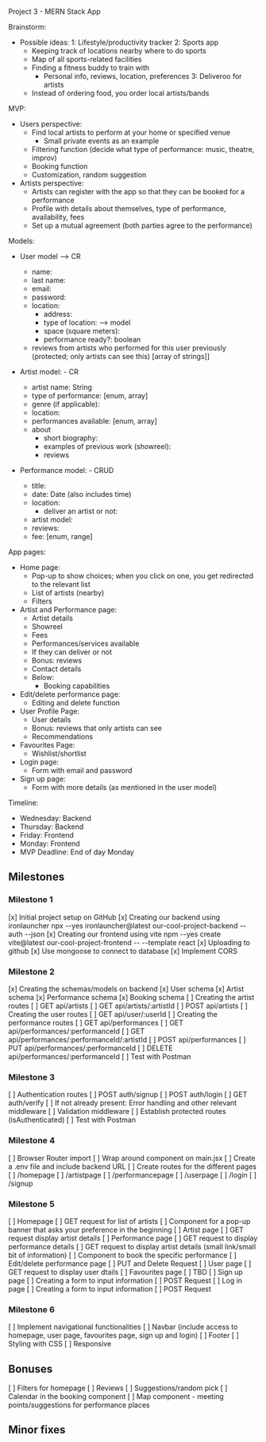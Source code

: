 Project 3 - MERN Stack App

Brainstorm:
- Possible ideas:
  1: Lifestyle/productivity tracker
  2: Sports app 
    - Keeping track of locations nearby where to do sports
    - Map of all sports-related facilities
    - Finding a fitness buddy to train with
      - Personal info, reviews, location, preferences
  3: Deliveroo for artists
    - Instead of ordering food, you order local artists/bands

MVP:
- Users perspective:
  - Find local artists to perform at your home or specified venue
    - Small private events as an example
  - Filtering function (decide what type of performance: music, theatre, improv)
  - Booking function
  - Customization, random suggestion
- Artists perspective:
  - Artists can register with the app so that they can be booked for a performance
  - Profile with details about themselves, type of performance, availability, fees
  - Set up a mutual agreement (both parties agree to the performance)

Models:
- User model --> CR 
  - name:
  - last name:
  - email:
  - password:
  - location:
    - address:
    - type of location:  --> model
    - space (square meters):
    - performance ready?: boolean
  - reviews from artists who performed for this user previously (protected; only artists can see this) [array of strings]]

- Artist model: - CR
  - artist name: String
  - type of performance: [enum, array]
  - genre (if applicable):
  - location:
  - performances available: [enum, array]
  - about
    - short biography:
    - examples of previous work (showreel):
    - reviews

- Performance model: - CRUD
  - title:
  - date: Date (also includes time)
  - location:
    - deliver an artist or not:
  - artist model:
  - reviews:
  - fee: [enum, range]

App pages:
- Home page:
  - Pop-up to show choices; when you click on one, you get redirected to the relevant list
  - List of artists (nearby)
  - Filters
- Artist and Performance page:
  - Artist details
  - Showreel
  - Fees
  - Performances/services available
  - If they can deliver or not
  - Bonus: reviews
  - Contact details
  - Below:
    - Booking capabilities
- Edit/delete performance page:
  - Editing and delete function
- User Profile Page:
  - User details
  - Bonus: reviews that only artists can see
  - Recommendations
- Favourites Page:
  - Wishlist/shortlist
- Login page:
  - Form with email and password
- Sign up page:
  - Form with more details (as mentioned in the user model)

Timeline:
 - Wednesday: Backend
 - Thursday: Backend
 - Friday: Frontend
 - Monday: Frontend
 - MVP Deadline: End of day Monday 

## Milestones

### Milestone 1
[x] Initial project setup on GitHub
    [x] Creating our backend using ironlauncher
        npx  --yes  ironlauncher@latest  our-cool-project-backend   --auth   --json
    [x] Creating our frontend using vite
        npm  --yes  create  vite@latest  our-cool-project-frontend -- --template react
    [x] Uploading to github
    [x] Use mongoose to connect to database
    [x] Implement CORS

### Milestone 2 
[x] Creating the schemas/models on backend 
    [x] User schema
    [x] Artist schema
    [x] Performance schema 
    [x] Booking schema 
[ ] Creating the artist routes
    [ ] GET api/artists
    [ ] GET api/artists/:artistId
    [ ] POST api/artists
[ ] Creating the user routes
    [ ] GET api/user/:userId
[ ] Creating the performance routes
    [ ] GET api/performances
    [ ] GET api/performances/:performanceId
    [ ] GET api/performances/:performanceId/:artistId
    [ ] POST api/performances
    [ ] PUT api/performances/:performanceId
    [ ] DELETE api/performances/:performanceId
[ ] Test with Postman

### Milestone 3
[ ] Authentication routes
    [ ] POST auth/signup
    [ ] POST auth/login
    [ ] GET auth/verify
[ ] If not already present: Error handling and other relevant middleware
[ ] Validation middleware
[ ] Establish protected routes (isAuthenticated)
[ ] Test with Postman

### Milestone 4
[ ] Browser Router import
    [ ] Wrap around <App /> component on main.jsx
[ ] Create a .env file and include backend URL
[ ] Create routes for the different pages
    [ ] /homepage
    [ ] /artistpage
    [ ] /performancepage
    [ ] /userpage
    [ ] /login
    [ ] /signup

### Milestone 5
[ ] Homepage
    [ ] GET request for list of artists
    [ ] Component for a pop-up banner that asks your preference in the beginning 
[ ] Artist page
    [ ] GET request display artist details
[ ] Performance page
    [ ] GET request to display performance details
    [ ] GET request to display artist details (small link/small bit of information)
    [ ] Component to book the specific performance 
[ ] Edit/delete performance page
    [ ] PUT and Delete Request
[ ] User page 
    [ ] GET request to display user dtails
[ ] Favourites page
    [ ] TBD
[ ] Sign up page
    [ ] Creating a form to input information
    [ ] POST Request
[ ] Log in page
    [ ] Creating a form to input information
    [ ] POST Request 

### Milestone 6
[ ] Implement navigational functionalities
    [ ] Navbar (include access to homepage, user page, favourites page, sign up and login)
    [ ] Footer
[ ] Styling with CSS
[ ] Responsive

## Bonuses
[ ] Filters for homepage
[ ] Reviews
[ ] Suggestions/random pick
[ ] Calendar in the booking component
[ ] Map component - meeting points/suggestions for performance places

## Minor fixes